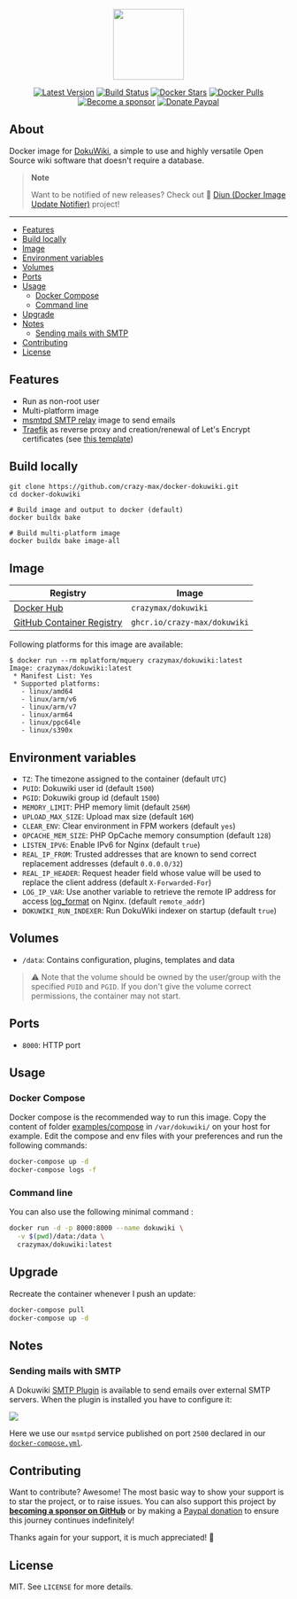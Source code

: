 <p align="center"><a href="https://github.com/crazy-max/docker-dokuwiki" target="_blank"><img height="128" src="https://raw.githubusercontent.com/crazy-max/docker-dokuwiki/master/.github/docker-dokuwiki.jpg"></a></p>

<p align="center">
  <a href="https://hub.docker.com/r/crazymax/dokuwiki/tags?page=1&ordering=last_updated"><img src="https://img.shields.io/github/v/tag/crazy-max/docker-dokuwiki?label=version&style=flat-square" alt="Latest Version"></a>
  <a href="https://github.com/crazy-max/docker-dokuwiki/actions?workflow=build"><img src="https://img.shields.io/github/actions/workflow/status/crazy-max/docker-dokuwiki/build.yml?branch=master&&label=build&logo=github&style=flat-square" alt="Build Status"></a>
  <a href="https://hub.docker.com/r/crazymax/dokuwiki/"><img src="https://img.shields.io/docker/stars/crazymax/dokuwiki.svg?style=flat-square&logo=docker" alt="Docker Stars"></a>
  <a href="https://hub.docker.com/r/crazymax/dokuwiki/"><img src="https://img.shields.io/docker/pulls/crazymax/dokuwiki.svg?style=flat-square&logo=docker" alt="Docker Pulls"></a>
  <br /><a href="https://github.com/sponsors/crazy-max"><img src="https://img.shields.io/badge/sponsor-crazy--max-181717.svg?logo=github&style=flat-square" alt="Become a sponsor"></a>
  <a href="https://www.paypal.me/crazyws"><img src="https://img.shields.io/badge/donate-paypal-00457c.svg?logo=paypal&style=flat-square" alt="Donate Paypal"></a>
</p>

## About

Docker image for [DokuWiki](https://www.dokuwiki.org/dokuwiki), a simple to use
and highly versatile Open Source wiki software that doesn't require a database.

> **Note**
> 
> Want to be notified of new releases? Check out 🔔 [Diun (Docker Image Update Notifier)](https://github.com/crazy-max/diun)
> project!

___

* [Features](#features)
* [Build locally](#build-locally)
* [Image](#image)
* [Environment variables](#environment-variables)
* [Volumes](#volumes)
* [Ports](#ports)
* [Usage](#usage)
  * [Docker Compose](#docker-compose)
  * [Command line](#command-line)
* [Upgrade](#upgrade)
* [Notes](#notes)
  * [Sending mails with SMTP](#sending-mails-with-smtp)
* [Contributing](#contributing)
* [License](#license)

## Features

* Run as non-root user
* Multi-platform image
* [msmtpd SMTP relay](https://github.com/crazy-max/docker-msmtpd) image to send emails
* [Traefik](https://github.com/containous/traefik-library-image) as reverse proxy and creation/renewal of Let's Encrypt certificates (see [this template](examples/traefik))

## Build locally

```shell
git clone https://github.com/crazy-max/docker-dokuwiki.git
cd docker-dokuwiki

# Build image and output to docker (default)
docker buildx bake

# Build multi-platform image
docker buildx bake image-all
```

## Image

| Registry                                                                                         | Image                           |
|--------------------------------------------------------------------------------------------------|---------------------------------|
| [Docker Hub](https://hub.docker.com/r/crazymax/dokuwiki/)                                            | `crazymax/dokuwiki`                 |
| [GitHub Container Registry](https://github.com/users/crazy-max/packages/container/package/dokuwiki)  | `ghcr.io/crazy-max/dokuwiki`        |

Following platforms for this image are available:

```
$ docker run --rm mplatform/mquery crazymax/dokuwiki:latest
Image: crazymax/dokuwiki:latest
 * Manifest List: Yes
 * Supported platforms:
   - linux/amd64
   - linux/arm/v6
   - linux/arm/v7
   - linux/arm64
   - linux/ppc64le
   - linux/s390x
```

## Environment variables

* `TZ`: The timezone assigned to the container (default `UTC`)
* `PUID`: Dokuwiki user id (default `1500`)
* `PGID`: Dokuwiki group id (default `1500`)
* `MEMORY_LIMIT`: PHP memory limit (default `256M`)
* `UPLOAD_MAX_SIZE`: Upload max size (default `16M`)
* `CLEAR_ENV`: Clear environment in FPM workers (default `yes`)
* `OPCACHE_MEM_SIZE`: PHP OpCache memory consumption (default `128`)
* `LISTEN_IPV6`: Enable IPv6 for Nginx (default `true`)
* `REAL_IP_FROM`: Trusted addresses that are known to send correct replacement addresses (default `0.0.0.0/32`)
* `REAL_IP_HEADER`: Request header field whose value will be used to replace the client address (default `X-Forwarded-For`)
* `LOG_IP_VAR`: Use another variable to retrieve the remote IP address for access [log_format](http://nginx.org/en/docs/http/ngx_http_log_module.html#log_format) on Nginx. (default `remote_addr`)
* `DOKUWIKI_RUN_INDEXER`: Run DokuWiki indexer on startup (default `true`)

## Volumes

* `/data`: Contains configuration, plugins, templates and data

> :warning: Note that the volume should be owned by the user/group with the specified `PUID` and `PGID`. If you don't give the volume correct permissions, the container may not start.

## Ports

* `8000`: HTTP port

## Usage

### Docker Compose

Docker compose is the recommended way to run this image. Copy the content of folder [examples/compose](examples/compose) in `/var/dokuwiki/` on your host for example. Edit the compose and env files with your preferences and run the following commands:

```bash
docker-compose up -d
docker-compose logs -f
```

### Command line

You can also use the following minimal command :

```bash
docker run -d -p 8000:8000 --name dokuwiki \
  -v $(pwd)/data:/data \
  crazymax/dokuwiki:latest
```

## Upgrade

Recreate the container whenever I push an update:

```bash
docker-compose pull
docker-compose up -d
```

## Notes

### Sending mails with SMTP

A Dokuwiki [SMTP Plugin](https://www.dokuwiki.org/plugin:smtp) is available to send emails over external SMTP servers. When the plugin is installed you have to configure it:

![](.github/smtp-settings.png)

Here we use our `msmtpd` service published on port `2500` declared in our [`docker-compose.yml`](examples/compose/docker-compose.yml).

## Contributing

Want to contribute? Awesome! The most basic way to show your support is to star the project, or to raise issues. You
can also support this project by [**becoming a sponsor on GitHub**](https://github.com/sponsors/crazy-max) or by making
a [Paypal donation](https://www.paypal.me/crazyws) to ensure this journey continues indefinitely!

Thanks again for your support, it is much appreciated! :pray:

## License

MIT. See `LICENSE` for more details.
